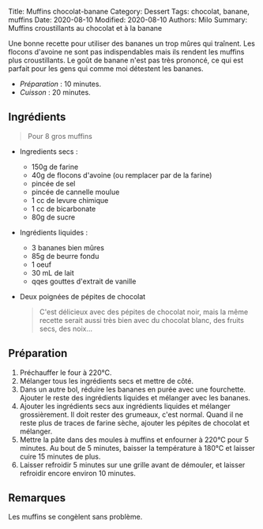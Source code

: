 Title: Muffins chocolat-banane
Category: Dessert
Tags: chocolat, banane, muffins
Date: 2020-08-10
Modified: 2020-08-10
Authors: Milo
Summary: Muffins croustillants au chocolat et à la banane

Une bonne recette pour utiliser des bananes un trop mûres qui traînent. Les flocons d'avoine ne sont pas indispendables mais ils rendent les muffins plus croustillants. Le goût de banane n'est pas très prononcé, ce qui est parfait pour les gens qui comme moi détestent les bananes.


- *Préparation* : 10 minutes.
- *Cuisson* : 20 minutes.

## Ingrédients
> Pour 8 gros muffins

- Ingredients secs :
    - 150g de farine 
    - 40g de flocons d'avoine (ou remplacer par de la farine)
    - pincée de sel
    - pincée de cannelle moulue
    - 1 cc de levure chimique
    - 1 cc de bicarbonate 
    - 80g de sucre
- Ingrédients liquides :
    - 3 bananes bien mûres
    - 85g de beurre fondu
    - 1 oeuf
    - 30 mL de lait
    - qqes gouttes d'extrait de vanille
- Deux poignées de pépites de chocolat

  > C'est délicieux avec des pépites de chocolat noir, mais la même recette serait aussi très bien avec du chocolat blanc, des fruits secs, des noix...

## Préparation

  1. Préchauffer le four à 220°C.
  2. Mélanger tous les ingrédients secs et mettre de côté.
  3. Dans un autre bol, réduire les bananes en purée avec une fourchette. Ajouter le reste des ingrédients liquides et mélanger avec les bananes.
  4. Ajouter les ingrédients secs aux ingrédients liquides et mélanger grossièrement. Il doit rester des grumeaux, c'est normal. Quand il ne reste plus de traces de farine sèche, ajouter les pépites de chocolat et mélanger.
  5. Mettre la pâte dans des moules à muffins et enfourner à 220°C pour 5 minutes. Au bout de 5 minutes, baisser la température à 180°C et laisser cuire 15 minutes de plus. 
  6. Laisser refroidir 5 minutes sur une grille avant de démouler, et laisser refroidir encore environ 10 minutes. 

## Remarques
Les muffins se congèlent sans problème. 
